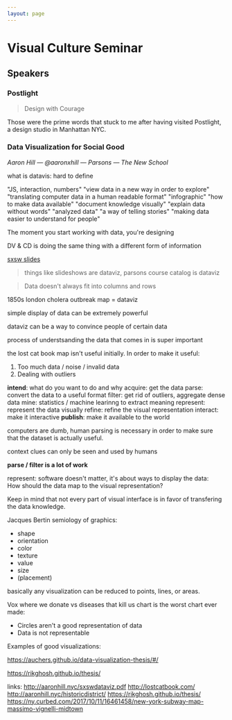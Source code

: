 ```yaml
---
layout: page
---
```


# Visual Culture Seminar

## Speakers

### Postlight

> Design with Courage

Those were the prime words that stuck to me after having visited Postlight, a design studio in Manhattan NYC. 

### Data Visualization for Social Good

_Aaron Hill — @aaronxhill — Parsons — The New School_

what is datavis: hard to define

"JS, interaction, numbers"
"view data in a new way in order to explore"
"translating computer data in a human readable format"
"infographic"
"how to make data available"
"document knowledge visually"
"explain data without words"
"analyzed data"
"a way of telling stories"
"making data easier to understand for people"

The moment you start working with data, you're designing

DV & CD is doing the same thing with a different form of information

[sxsw slides](http://aaronhill.nyc/sxswdataviz.pdf)

> things like slideshows are dataviz, parsons course catalog is dataviz

> Data doesn't always fit into columns and rows

1850s london cholera outbreak map = dataviz

simple display of data can be extremely powerful

dataviz can be a way to convince people of certain data

process of understsanding the data that comes in is super important

the lost cat book map isn't useful initially. In order to make it useful:
1. Too much data / noise / invalid data
2. Dealing with outliers

**intend**: what do you want to do and why
acquire: get the data
parse: convert the data to a useful format
filter: get rid of outliers, aggregate dense data
mine: statistics / machine learinng to extract meaning
represent: represent the data visually
refine: refine the visual representation
interact: make it interactive
**publish**: make it available to the world

computers are dumb, human parsing is necessary in order to make sure that the dataset is actually useful.

context clues can only be seen and used by humans

**parse / filter is a lot of work**

represent: software doesn't matter, it's about ways to display the data:  
How should the data map to the visual representation?

Keep in mind that not every part of visual interface is in favor of transfering the data knowledge.

Jacques Bertin semiology of graphics:
* shape
* orientation
* color
* texture
* value
* size
* (placement)

basically any visualization can be reduced to points, lines, or areas.

Vox where we donate vs diseases that kill us chart is the worst chart ever made: 
* Circles aren't a good representation of data
* Data is not representable

Examples of good visualizations:

https://auchers.github.io/data-visualization-thesis/#/

https://rikghosh.github.io/thesis/


links:
http://aaronhill.nyc/sxswdataviz.pdf
http://lostcatbook.com/
http://aaronhill.nyc/historicdistrict/
https://rikghosh.github.io/thesis/
https://ny.curbed.com/2017/10/11/16461458/new-york-subway-map-massimo-vignelli-midtown
